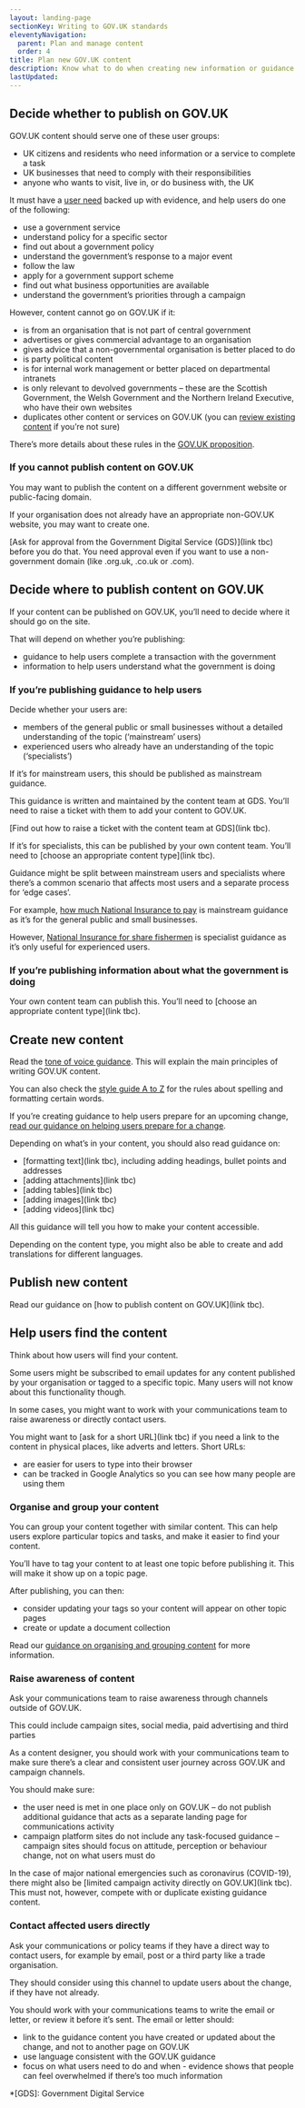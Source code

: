 ```yaml
---
layout: landing-page
sectionKey: Writing to GOV.UK standards
eleventyNavigation:
  parent: Plan and manage content
  order: 4
title: Plan new GOV.UK content
description: Know what to do when creating new information or guidance for GOV.UK.
lastUpdated:
---
```

## Decide whether to publish on GOV.UK

GOV.UK content should serve one of these user groups:

+ UK citizens and residents who need information or a service to complete a task
+ UK businesses that need to comply with their responsibilities
+ anyone who wants to visit, live in, or do business with, the UK

It must have a [user need](/writing-to-gov-uk-standards/plan-manage-content/identify-user-needs/) backed up with evidence, and help users do one of the following:

+ use a government service
+ understand policy for a specific sector
+ find out about a government policy
+ understand the government’s response to a major event
+ follow the law
+ apply for a government support scheme
+ find out what business opportunities are available
+ understand the government’s priorities through a campaign

However, content cannot go on GOV.UK if it:

+ is from an organisation that is not part of central government
+ advertises or gives commercial advantage to an organisation
+ gives advice that a non-governmental organisation is better placed to do
+ is party political content
+ is for internal work management or better placed on departmental intranets
+ is only relevant to devolved governments – these are the Scottish Government, the Welsh Government and the Northern Ireland Executive, who have their own websites
+ duplicates other content or services on GOV.UK (you can [review existing content](/writing-to-gov-uk-standards/plan-manage-content/manage-existing-govuk-content/) if you’re not sure)

There’s more details about these rules in the [GOV.UK proposition](https://www.gov.uk/government/publications/govuk-proposition/govuk-proposition).

### If you cannot publish content on GOV.UK

You may want to publish the content on a different government website or public-facing domain.

If your organisation does not already have an appropriate non-GOV.UK website, you may want to create one.

[Ask for approval from the Government Digital Service (GDS)](link tbc) before you do that. You need approval even if you want to use a non-government domain (like .org.uk, .co.uk or .com).

## Decide where to publish content on GOV.UK

If your content can be published on GOV.UK, you’ll need to decide where it should go on the site.

That will depend on whether you’re publishing:

+ guidance to help users complete a transaction with the government
+ information to help users understand what the government is doing

### If you’re publishing guidance to help users

Decide whether your users are:

+ members of the general public or small businesses without a detailed understanding of the topic (‘mainstream’ users)
+ experienced users who already have an understanding of the topic (‘specialists’)

If it’s for mainstream users, this should be published as mainstream guidance.

This guidance is written and maintained by the content team at GDS. You’ll need to raise a ticket with them to add your content to GOV.UK.

[Find out how to raise a ticket with the content team at GDS](link tbc).

If it’s for specialists, this can be published by your own content team. You’ll need to [choose an appropriate content type](link tbc).

Guidance might be split between mainstream users and specialists where there’s a common scenario that affects most users and a separate process for ‘edge cases’. 

For example, [how much National Insurance to pay](https://www.gov.uk/national-insurance/how-much-you-pay) is mainstream guidance as it’s for the general public and small businesses.

However, [National Insurance for share fishermen](https://www.gov.uk/guidance/share-fisherman-income-tax-and-national-insurance-contributions) is specialist guidance as it’s only useful for experienced users.

### If you’re publishing information about what the government is doing

Your own content team can publish this. You’ll need to [choose an appropriate content type](link tbc).

## Create new content

Read the [tone of voice guidance](/writing-to-gov-uk-standards/tone-of-voice/). This will explain the main principles of writing GOV.UK content.

You can also check the [style guide A to Z](/writing-to-gov-uk-standards/style-guides/a-to-z-style-guide/) for the rules about spelling and formatting certain words.

If you’re creating guidance to help users prepare for an upcoming change, [read our guidance on helping users prepare for a change](/writing-to-gov-uk-standards/help-users-prepare-change/).

Depending on what’s in your content, you should also read guidance on:

+ [formatting text](link tbc), including adding headings, bullet points and addresses
+ [adding attachments](link tbc)
+ [adding tables](link tbc)
+ [adding images](link tbc)
+ [adding videos](link tbc)

All this guidance will tell you how to make your content accessible.

Depending on the content type, you might also be able to create and add translations for different languages.

## Publish new content

Read our guidance on [how to publish content on GOV.UK](link tbc).

## Help users find the content

Think about how users will find your content.

Some users might be subscribed to email updates for any content published by your organisation or tagged to a specific topic. Many users will not know about this functionality though.

In some cases, you might want to work with your communications team to raise awareness or directly contact users. 

You might want to [ask for a short URL](link tbc) if you need a link to the content in physical places, like adverts and letters. Short URLs:

+ are easier for users to type into their browser
+ can be tracked in Google Analytics so you can see how many people are using them

### Organise and group your content

You can group your content together with similar content. This can help users explore particular topics and tasks, and make it easier to find your content.

You’ll have to tag your content to at least one topic before publishing it. This will make it show up on a topic page.

After publishing, you can then:

- consider updating your tags so your content will appear on other topic pages
- create or update a document collection

Read our [guidance on organising and grouping content](/writing-to-gov-uk-standards/plan-manage-content/organise-group-govuk-content/) for more information.

### Raise awareness of content

Ask your communications team to raise awareness through channels outside of GOV.UK.

This could include campaign sites, social media, paid advertising and third parties

As a content designer, you should work with your communications team to make sure there’s a clear and consistent user journey across GOV.UK and campaign channels. 

You should make sure:

+ the user need is met in one place only on GOV.UK – do not publish additional guidance that acts as a separate landing page for communications activity
+ campaign platform sites do not include any task-focused guidance – campaign sites should focus on attitude, perception or behaviour change, not on what users must do

In the case of major national emergencies such as coronavirus (COVID-19), there might also be [limited campaign activity directly on GOV.UK](link tbc). This must not, however, compete with or duplicate existing guidance content.

### Contact affected users directly

Ask your communications or policy teams if they have a direct way to contact users, for example by email, post or a third party like a trade organisation. 

They should consider using this channel to update users about the change, if they have not already.

You should work with your communications teams to write the email or letter, or review it before it’s sent. The email or letter should:

+ link to the guidance content you have created or updated about the change, and not to another page on GOV.UK
+ use language consistent with the GOV.UK guidance
+ focus on what users need to do and when - evidence shows that people can feel overwhelmed if there’s too much information

*[GDS]: Government Digital Service
